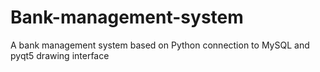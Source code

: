 # Bank-management-system
A bank management system based on Python connection to MySQL and pyqt5 drawing interface

